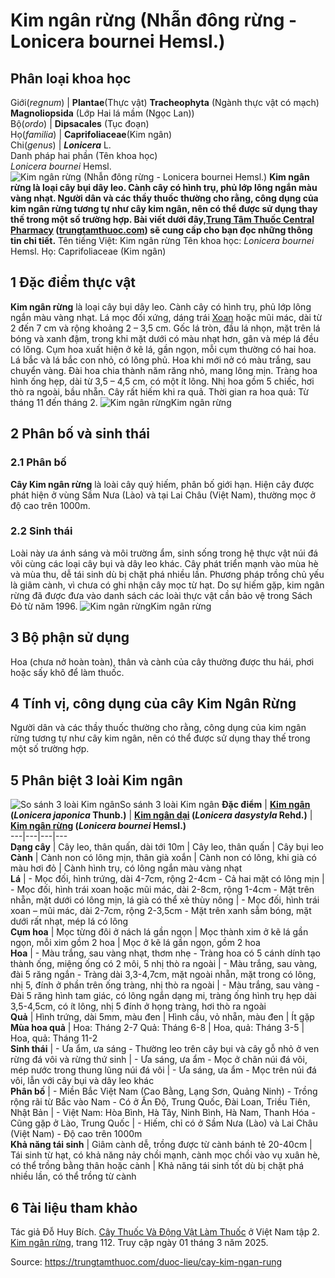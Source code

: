 # Kim ngân rừng (Nhẫn đông rừng - Lonicera bournei Hemsl.)

Phân loại khoa học  
---  
Giới(_regnum_) |  **Plantae**(Thực vật) **Tracheophyta** (Ngành thực vật có mạch) **Magnoliopsida** (Lớp Hai lá mầm (Ngọc Lan))  
Bộ(_ordo_) | **Dipsacales** (Tục đoạn)  
Họ(_familia_) | **Caprifoliaceae**(Kim ngân)  
Chi(_genus_) | _**Lonicera**_ L.  
Danh pháp hai phần (Tên khoa học)  
_Lonicera bournei_ Hemsl.  
![Kim ngân rừng \(Nhẫn đông rừng - Lonicera bournei Hemsl.\)](https://trungtamthuoc.com/images/others/kim-ngan-rung-1-6773.jpg)
**Kim ngân rừng là loại cây bụi dây leo. Cành cây có hình trụ, phủ lớp lông ngắn màu vàng nhạt. Người dân và các thầy thuốc thường cho rằng, công dụng của kim ngân rừng tương tự như cây kim ngân, nên có thể được sử dụng thay thế trong một số trường hợp. Bài viết dưới đây,[Trung Tâm Thuốc Central Pharmacy](https://trungtamthuoc.com/ "Trung Tâm Thuốc Central Pharmacy") ([trungtamthuoc.com](https://trungtamthuoc.com/ "trungtamthuoc.com")) sẽ cung cấp cho bạn đọc những thông tin chi tiết.**
Tên tiếng Việt: Kim ngân rừng
Tên khoa học: _Lonicera bournei_ Hemsl.
Họ: Caprifoliaceae (Kim ngân)
##  1 Đặc điểm thực vật 
**Kim ngân rừng** là loại cây bụi dây leo. Cành cây có hình trụ, phủ lớp lông ngắn màu vàng nhạt. Lá mọc đối xứng, dáng trái [Xoan](https://trungtamthuoc.com/duoc-lieu/cay-xoan "Xoan") hoặc mũi mác, dài từ 2 đến 7 cm và rộng khoảng 2 – 3,5 cm. Gốc lá tròn, đầu lá nhọn, mặt trên lá bóng và xanh đậm, trong khi mặt dưới có màu nhạt hơn, gân và mép lá đều có lông.
Cụm hoa xuất hiện ở kẽ lá, gần ngọn, mỗi cụm thường có hai hoa. Lá bắc và lá bắc con nhỏ, có lông phủ. Hoa khi mới nở có màu trắng, sau chuyển vàng. Đài hoa chia thành năm răng nhỏ, mang lông mịn. Tràng hoa hình ống hẹp, dài từ 3,5 – 4,5 cm, có một ít lông. Nhị hoa gồm 5 chiếc, hơi thò ra ngoài, bầu nhẵn.
Cây rất hiếm khi ra quả.
Thời gian ra hoa quả: Từ tháng 11 đến tháng 2.
![Kim ngân rừng](https://trungtamthuoc.com/images/item/Kim-ngan-rung-2.jpg)Kim ngân rừng
##  2 Phân bố và sinh thái
### 2.1 Phân bố
**Cây Kim ngân rừng** là loài cây quý hiếm, phân bố giới hạn. Hiện cây được phát hiện ở vùng Sầm Nưa (Lào) và tại Lai Châu (Việt Nam), thường mọc ở độ cao trên 1000m.
### 2.2 Sinh thái
Loài này ưa ánh sáng và môi trường ẩm, sinh sống trong hệ thực vật núi đá vôi cùng các loại cây bụi và dây leo khác. Cây phát triển mạnh vào mùa hè và mùa thu, dễ tái sinh dù bị chặt phá nhiều lần. Phương pháp trồng chủ yếu là giâm cành, vì chưa có ghi nhận cây mọc từ hạt. Do sự hiếm gặp, kim ngân rừng đã được đưa vào danh sách các loài thực vật cần bảo vệ trong Sách Đỏ từ năm 1996.
![Kim ngân rừng](https://trungtamthuoc.com/images/item/Kim-ngan-rung-3.jpg)Kim ngân rừng
##  3 Bộ phận sử dụng
Hoa (chưa nở hoàn toàn), thân và cành của cây thường được thu hái, phơi hoặc sấy khô để làm thuốc.
##  4 Tính vị, công dụng của cây Kim Ngân Rừng
Người dân và các thầy thuốc thường cho rằng, công dụng của kim ngân rừng tương tự như cây kim ngân, nên có thể được sử dụng thay thế trong một số trường hợp.
##  5 Phân biệt 3 loài Kim ngân 
![So sánh 3 loài Kim ngân](https://trungtamthuoc.com/images/item/Kim-ngan-rung-4.jpg)So sánh 3 loài Kim ngân
**Đặc điểm** | **[Kim ngân](https://trungtamthuoc.com/duoc-lieu/kim-ngan-hoa-33) (_Lonicera japonica_ Thunb.)** | **[Kim ngân dại](https://trungtamthuoc.com/duoc-lieu/cay-kim-ngan-dai) (_Lonicera dasystyla_ Rehd.)** | **[Kim ngân rừng](https://trungtamthuoc.com/duoc-lieu/cay-kim-ngan-rung) (_Lonicera bournei_ Hemsl.)**  
---|---|---|---  
**Dạng cây** | Cây leo, thân quấn, dài tới 10m | Cây leo, thân quấn | Cây bụi leo  
**Cành** | Cành non có lông mịn, thân già xoắn | Cành non có lông, khi già có màu hơi đỏ | Cành hình trụ, có lông ngắn màu vàng nhạt  
**Lá** |  - Mọc đối, hình trứng, dài 4-7cm, rộng 2-4cm - Cả hai mặt có lông mịn |  - Mọc đối, hình trái xoan hoặc mũi mác, dài 2-8cm, rộng 1-4cm - Mặt trên nhẵn, mặt dưới có lông mịn, lá già có thể xẻ thùy nông |  - Mọc đối, hình trái xoan – mũi mác, dài 2-7cm, rộng 2-3,5cm - Mặt trên xanh sẫm bóng, mặt dưới rất nhạt, mép lá có lông  
**Cụm hoa** | Mọc từng đôi ở nách lá gần ngọn | Mọc thành xim ở kẽ lá gần ngọn, mỗi xim gồm 2 hoa | Mọc ở kẽ lá gần ngọn, gồm 2 hoa  
**Hoa** |  - Màu trắng, sau vàng nhạt, thơm nhẹ - Tràng hoa có 5 cánh dính tạo thành ống, miệng ống có 2 môi, 5 nhị thò ra ngoài |  - Màu trắng, sau vàng, đài 5 răng ngắn - Tràng dài 3,3-4,7cm, mặt ngoài nhẵn, mặt trong có lông, nhị 5, đính ở phần trên ống tràng, nhị thò ra ngoài |  - Màu trắng, sau vàng - Đài 5 răng hình tam giác, có lông ngắn dạng mi, tràng ống hình trụ hẹp dài 3,5-4,5cm, có ít lông, nhị 5 đính ở họng tràng, hơi thò ra ngoài  
**Quả** | Hình trứng, dài 5mm, màu đen | Hình cầu, vỏ nhẵn, màu đen | Ít gặp  
**Mùa hoa quả** |  Hoa: Tháng 2-7 Quả: Tháng 6-8 | Hoa, quả: Tháng 3-5 | Hoa, quả: Tháng 11-2  
**Sinh thái** |  - Ưa ẩm, ưa sáng - Thường leo trên cây bụi và cây gỗ nhỏ ở ven rừng đá vôi và rừng thứ sinh |  - Ưa sáng, ưa ẩm - Mọc ở chân núi đá vôi, mép nước trong thung lũng núi đá vôi |  - Ưa sáng, ưa ẩm - Mọc trên núi đá vôi, lẫn với cây bụi và dây leo khác  
**Phân bố** |  - Miền Bắc Việt Nam (Cao Bằng, Lạng Sơn, Quảng Ninh) - Trồng rộng rãi từ Bắc vào Nam - Có ở Ấn Độ, Trung Quốc, Đài Loan, Triều Tiên, Nhật Bản |  - Việt Nam: Hòa Bình, Hà Tây, Ninh Bình, Hà Nam, Thanh Hóa - Cũng gặp ở Lào, Trung Quốc |  - Hiếm, chỉ có ở Sầm Nưa (Lào) và Lai Châu (Việt Nam) - Độ cao trên 1000m  
**Khả năng tái sinh** | Giâm cành dễ, trồng được từ cành bánh tẻ 20-40cm | Tái sinh từ hạt, có khả năng nảy chồi mạnh, cành mọc chồi vào vụ xuân hè, có thể trồng bằng thân hoặc cành | Khả năng tái sinh tốt dù bị chặt phá nhiều lần, có thể trồng từ cành  
##  6 Tài liệu tham khảo
Tác giả Đỗ Huy Bích. [Cây Thuốc Và Động Vật Làm Thuốc](https://trungtamthuoc.com/bai-viet/doc-online-va-tai-mien-phi-pdf-sach-cay-thuoc-va-dong-vat-lam-thuoc-o-viet-nam "Cây Thuốc Và Động Vật Làm Thuốc") ở Việt Nam tập 2. [Kim ngân rừng](https://trungtamthuoc.com/upload/pdf/cay-thuoc-va-dong-vat-lam-thuoc-tap-2-trungtamthuoc.com.pdf), trang 112. Truy cập ngày 01 tháng 3 năm 2025.


Source: https://trungtamthuoc.com/duoc-lieu/cay-kim-ngan-rung